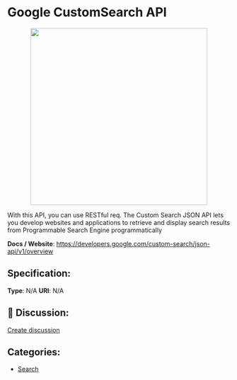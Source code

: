 # Google CustomSearch API
<p align="center">
    <img width="400" src="https://raw.githubusercontent.com/apis-list/apis-list/apis/google-customsearch-api/logo_256x256.png" />
</p>

With this API, you can use RESTful req. The Custom Search JSON API lets you develop websites and applications to retrieve and display search results from Programmable Search Engine programmatically

**Docs / Website**: https://developers.google.com/custom-search/json-api/v1/overview

## Specification:
**Type**:  N/A 
**URI**:  N/A 

## 💬 Discussion:
[Create discussion](link)

## Categories:
- [Search](https://github.com/apis-list/apis-list#search)





